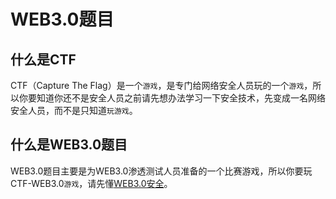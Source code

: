 # WEB3.0题目

## 什么是CTF
CTF（Capture The Flag）是一个```游戏```，是专门给网络安全人员玩的一个```游戏```，所以你要知道你还不是安全人员之前请先想办法学习一下安全技术，先变成一名网络安全人员，而不是只知道```玩游戏```。

## 什么是WEB3.0题目
WEB3.0题目主要是为WEB3.0渗透测试人员准备的一个比赛游戏，所以你要玩CTF-WEB3.0```游戏```，请先懂[WEB3.0安全](../../web3/)。

<DocsAD/>